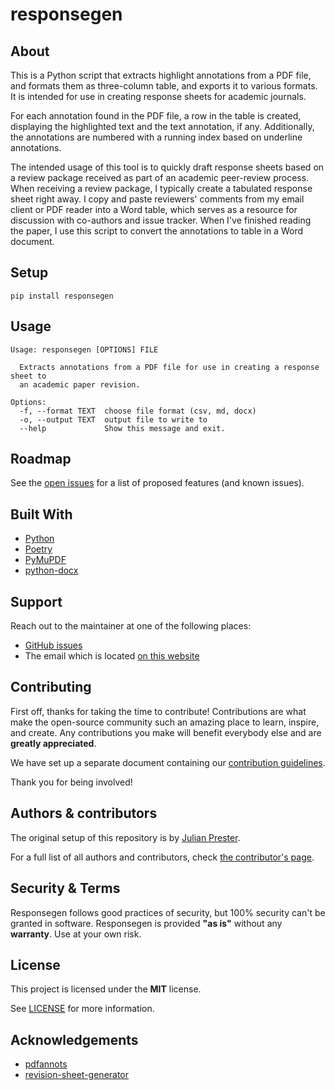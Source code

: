 # responsegen

## About

This is a Python script that extracts highlight annotations from a PDF file, and formats them as three-column table, and exports it to various formats.
It is intended for use in creating response sheets for academic journals.

For each annotation found in the PDF file, a row in the table is created, displaying the highlighted text and the text annotation, if any.
Additionally, the annotations are numbered with a running index based on underline annotations.

The intended usage of this tool is to quickly draft response sheets based on a review package received as part of an academic peer-review process.
When receiving a review package, I typically create a tabulated response sheet right away.
I copy and paste reviewers' comments from my email client or PDF reader into a Word table, which serves as a resource for discussion with co-authors and issue tracker.
When I've finished reading the paper, I use this script to convert the annotations to table in a Word document.

## Setup

```
pip install responsegen
```

## Usage

```
Usage: responsegen [OPTIONS] FILE

  Extracts annotations from a PDF file for use in creating a response sheet to
  an academic paper revision.

Options:
  -f, --format TEXT  choose file format (csv, md, docx)
  -o, --output TEXT  output file to write to
  --help             Show this message and exit.
```

## Roadmap

See the [open issues](https://github.com/julianprester/responsegen/issues) for a list of proposed features (and known issues).

## Built With

- [Python](https://www.python.org/)
- [Poetry](https://python-poetry.org/)
- [PyMuPDF](https://github.com/pymupdf/PyMuPDF/)
- [python-docx](https://python-docx.readthedocs.io/en/latest/)

## Support

Reach out to the maintainer at one of the following places:

- [GitHub issues](https://github.com/julianprester/responsegen/issues/new)
- The email which is located [on this website](https://julianprester.com)

## Contributing

First off, thanks for taking the time to contribute!
Contributions are what make the open-source community such an amazing place to learn, inspire, and create.
Any contributions you make will benefit everybody else and are **greatly appreciated**.

We have set up a separate document containing our [contribution guidelines](CONTRIBUTING.md).

Thank you for being involved!

## Authors & contributors

The original setup of this repository is by [Julian Prester](https://julianprester.com).

For a full list of all authors and contributors, check [the contributor's page](https://github.com/julianprester/responsegen/contributors).

## Security & Terms

Responsegen follows good practices of security, but 100% security can't be granted in software.
Responsegen is provided **"as is"** without any **warranty**. Use at your own risk.

## License

This project is licensed under the **MIT** license.

See [LICENSE](LICENSE) for more information.

## Acknowledgements

- [pdfannots](https://github.com/0xabu/pdfannots)
- [revision-sheet-generator](https://github.com/geritwagner/revision-sheet-generator)
